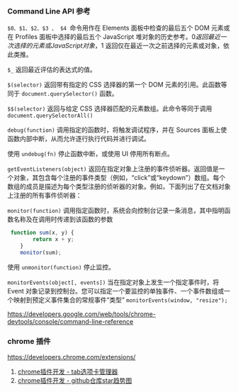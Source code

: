 ### Command Line API 参考

`$0、$1、$2、$3 、 $4 `命令用作在 Elements 面板中检查的最后五个 DOM 元素或在 Profiles 面板中选择的最后五个 JavaScript 堆对象的历史参考。$0 返回最近一次选择的元素或 JavaScript 对象，$1 返回仅在最近一次之前选择的元素或对象，依此类推。

`$_` 返回最近评估的表达式的值。

`$(selector)` 返回带有指定的 CSS 选择器的第一个 DOM 元素的引用。此函数等同于 `document.querySelector()` 函数。

`$$(selector)` 返回与给定 CSS 选择器匹配的元素数组。此命令等同于调用 `document.querySelectorAll()`

`debug(function)` 调用指定的函数时，将触发调试程序，并在 Sources 面板上使函数内部中断，从而允许逐行执行代码并进行调试。

使用 `undebug(fn)` 停止函数中断，或使用 UI 停用所有断点。

`getEventListeners(object)` 返回在指定对象上注册的事件侦听器。返回值是一个对象，其包含每个注册的事件类型（例如，“click”或“keydown”）数组。每个数组的成员是描述为每个类型注册的侦听器的对象。例如，下面列出了在文档对象上注册的所有事件侦听器：


`monitor(function)` 调用指定函数时，系统会向控制台记录一条消息，其中指明函数名称及在调用时传递到该函数的参数
```js
 function sum(x, y) {
        return x + y;
    }
    monitor(sum);
```

使用 `unmonitor(function)` 停止监控。

`monitorEvents(object[, events])` 当在指定对象上发生一个指定事件时，将 Event 对象记录到控制台。您可以指定一个要监控的单独事件、一个事件数组或一个映射到预定义事件集合的常规事件“类型”
`monitorEvents(window, "resize");`




https://developers.google.com/web/tools/chrome-devtools/console/command-line-reference


### chrome 插件
https://developers.chrome.com/extensions/

1. [chrome插件开发 - tab选项卡管理器](https://github.com/SmallStoneSK/Blog/issues/11)
2. [chrome插件开发 - github仓库star趋势图](https://github.com/SmallStoneSK/Blog/issues/10)

